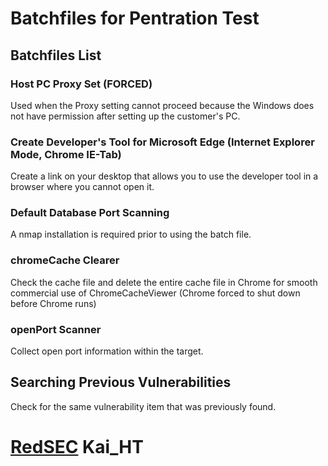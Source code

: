 # Batchfiles for Pentration Test
## Batchfiles List
### Host PC Proxy Set (FORCED)
Used when the Proxy setting cannot proceed because the Windows does not have permission after setting up the customer's PC.

### Create Developer's Tool for Microsoft Edge (Internet Explorer Mode, Chrome IE-Tab) 
Create a link on your desktop that allows you to use the developer tool in a browser where you cannot open it.

### Default Database Port Scanning
A nmap installation is required prior to using the batch file.

### chromeCache Clearer
Check the cache file and delete the entire cache file in Chrome for smooth commercial use of ChromeCacheViewer (Chrome forced to shut down before Chrome runs)

### openPort Scanner
Collect open port information within the target.

## Searching Previous Vulnerabilities
Check for the same vulnerability item that was previously found.

# [RedSEC](https://redsec.co.kr/) Kai_HT
